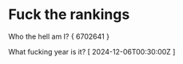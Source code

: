 # Fuck the rankings

Who the hell am I?
{ 6702641 }

What fucking year is it?
[ 2024-12-06T00:30:00Z ]
